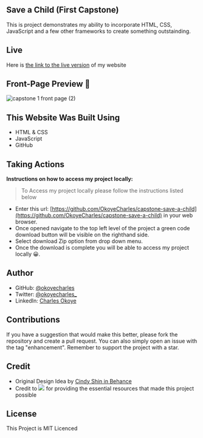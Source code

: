 ## Save a Child (First Capstone)
This is project demonstrates my ability to incorporate HTML, CSS, JavaScript and a few other frameworks to create something outstainding.

## Live
Here is [the link to the live version](https://okoyecharles.github.io/capstone-save-a-child/) of my website

## Front-Page Preview 📸

![capstone 1 front page (2)](https://user-images.githubusercontent.com/102174805/175016777-9997c523-3fb0-498c-8c23-b52c904b32a8.png)


## This Website Was Built Using

- HTML & CSS
- JavaScript
- GitHub

## Taking Actions
**Instructions on how to access my project locally:** 
> To Access my project locally please follow the instructions listed below
- Enter this url: [https://github.com/OkoyeCharles/capstone-save-a-child](https://github.com/OkoyeCharles/capstone-save-a-child) in your web browser.
- Once opened navigate to the top left level of the project a green code download button will be visible on the righthand side.
- Select download Zip option from drop down menu.
- Once the download is complete you will be able to access my project locally 😀. 

## Author

- GitHub: [@okoyecharles](https://github.com/okoyecharles)
- Twitter: [@okoyecharles_](https://twitter.com/okoyecharles_)
- LinkedIn: [Charles Okoye](https://linkedin.com/in/charles-okoye-633374236/)

## Contributions 

If you have a suggestion that would make this better, please fork the repository and create a pull request. You can also simply open an issue with the tag "enhancement". Remember to support the project with a star. 

## Credit

- Original Design Idea by [Cindy Shin in Behance](https://www.behance.net/adagio07)
- Credit to ![](https://img.shields.io/badge/Microverse-blueviolet) for providing the essential resources that made this project possible 

## License

This Project is MIT Licenced
